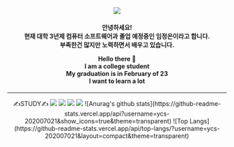 <div align="center">
<img src="https://capsule-render.vercel.app/api?type=waving&color=auto&height=300&section=header&text=JUNG EUN Git&fontSize=90"/>

 <h4>
 안녕하세요! <br>
 현재 대학 3년제 컴퓨터 소프트웨어과 졸업 예정중인 임정은이라고 합니다. <br>
 부족한건 많지만 노력하면서 배우고 있습니다. <br>
  
Hello there 👋 <br>
I am a college student <br>
My graduation is in February of 23 <br>
I want to learn a lot<br>
</h4>
<hr>
✍STUDY✍
 <img src="https://img.shields.io/badge//HTML5-E34F26?style=flat&logo=HTML5&logoColor=white"/>
 <img src="https://img.shields.io/badge/CSS3-1572B6?style=flat&logo=CSS3&logoColor=white" />
 <img src="https://img.shields.io/badge/WindowsTerminal-4D4D4D?style=flat&logo=Windows Terminal&logoColor=white" />
 <img src="https://img.shields.io/badge/Python-3776AB?style=flat&logo=Python&logoColor=white" />
![Anurag's github stats](https://github-readme-stats.vercel.app/api?username=ycs-202007021&show_icons=true&theme=transparent)
![Top Langs](https://github-readme-stats.vercel.app/api/top-langs/?username=ycs-202007021&layout=compact&theme=transparent)
  
 </div>
